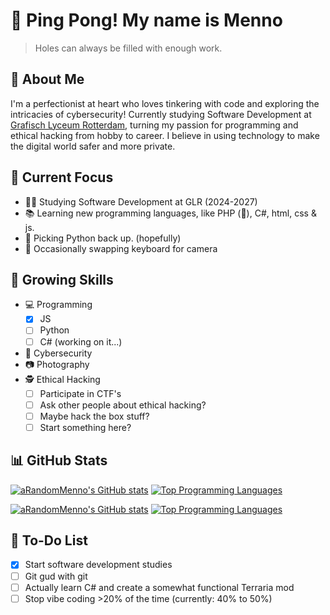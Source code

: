 
# 👋 Ping Pong! My name is Menno

> Holes can always be filled with enough work.

## 🚀 About Me

I'm a perfectionist at heart who loves tinkering with code and exploring the intricacies of cybersecurity!
Currently studying Software Development at [Grafisch Lyceum Rotterdam](https://www.glr.nl/), turning my passion for programming and ethical hacking from hobby to career.
I believe in using technology to make the digital world safer and more private.

## 🎯 Current Focus

* 👨‍🎓 Studying Software Development at GLR (2024-2027)
* 📚 Learning new programming languages, like PHP (🤮), C#, html, css & js.
* 🐍 Picking Python back up. (hopefully)
* 📸 Occasionally swapping keyboard for camera

## 💪 Growing Skills

* 💻 Programming
  * [X] JS
  * [ ] Python
  * [ ] C# (working on it...)
* 🔐 Cybersecurity
* 📷 Photography
* 🕵️ Ethical Hacking
  * [ ] Participate in CTF's
  * [ ] Ask other people about ethical hacking?
  * [ ] Maybe hack the box stuff?
  * [ ] Start something here?

## 📊 GitHub Stats

[![aRandomMenno's GitHub stats](https://readme-stats-arandommenno.vercel.app/api?username=arandommenno&show_icons=true&theme=midnight-purple#gh-dark-mode-only)](https://github.com/arandommenno/github-readme-stats#gh-dark-mode-only)
[![Top Programming Languages](https://readme-stats-arandommenno.vercel.app/api/top-langs/?username=arandommenno&layout=compact&theme=midnight-purple#gh-dark-mode-only)](https://github.com/arandommenno/github-readme-stats#gh-dark-mode-only)

[![aRandomMenno's GitHub stats](https://readme-stats-arandommenno.vercel.app/api?username=arandommenno&show_icons=true&theme=buefy#gh-light-mode-only#gh-light-mode-only)](https://github.com/arandommenno/github-readme-stats#gh-light-mode-only)
[![Top Programming Languages](https://readme-stats-arandommenno.vercel.app/api/top-langs/?username=arandommenno&layout=pie&theme=buefy#gh-light-mode-only#gh-light-mode-only)](https://github.com/arandommenno/github-readme-stats#gh-light-mode-only)

## 📝 To-Do List

* [x] Start software development studies
* [ ] Git gud with git
* [ ] Actually learn C# and create a somewhat functional Terraria mod
* [ ] Stop vibe coding >20% of the time (currently: 40% to 50%)
